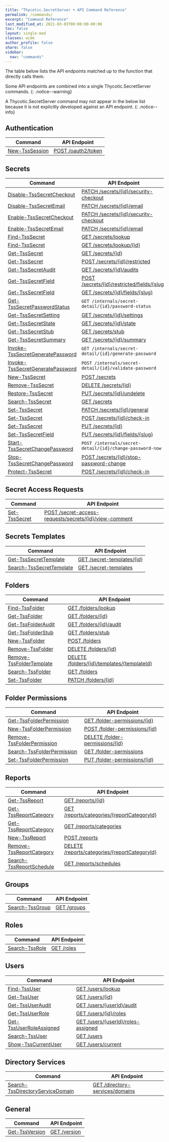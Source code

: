 ```yaml
---
title: "Thycotic.SecretServer + API Command Reference"
permalink: /commands/
excerpt: "Command Reference"
last_modified_at: 2021-03-03T00:00:00-00:00
toc: false
layout: single-mod
classes: wide
author_profile: false
share: false
sidebar:
  nav: "commands"
---
```


The table below lists the API endpoints matched up to the function that directly calls them.

Some API endpoints are combined into a single Thycotic.SecretServer commands.
{: .notice--warning}

A Thycotic.SecretServer command may not appear in the below list because it is not explicitly developed against an API endpoint.
{: .notice--info}

## Authentication

**Command** | **API Endpoint** |
---------------- | --------------------------------- |
[New-TssSession] | [POST /oauth2/token]

## Secrets

**Command** | **API Endpoint** |
---------------- | --------------------------------- |
[Disable-TssSecretCheckout] | [PATCH /secrets/{id}/security-checkout]
[Disable-TssSecretEmail] | [PATCH /secrets/{id}/email]
[Enable-TssSecretCheckout] | [PATCH /secrets/{id}/security-checkout]
[Enable-TssSecretEmail] | [PATCH /secrets/{id}/email]
[Find-TssSecret] | [GET /secrets/lookup]
[Find-TssSecret] | [GET /secrets/lookup/{id}]
[Get-TssSecret] | [GET /secrets/{id}]
[Get-TssSecret] | [POST /secrets/{id}/restricted]
[Get-TssSecretAudit] | [GET /secrets/{id}/audits]
[Get-TssSecretField] | [POST /secrets/{id}/restricted/fields/{slug}]
[Get-TssSecretField] | [GET /secrets/{id}/fields/{slug}]
[Get-TssSecretPasswordStatus] | `GET /internals/secret-detail/{id}/password-status`
[Get-TssSecretSetting] | [GET /secrets/{id}/settings]
[Get-TssSecretState] | [GET /secrets/{id}/state]
[Get-TssSecretStub] | [GET /secrets/stub]
[Get-TssSecretSummary] | [GET /secrets/{id}/summary]
[Invoke-TssSecretGeneratePassword] | `GET /internals/secret-detail/{id}/generate-password`
[Invoke-TssSecretGeneratePassword] | `POST /internals/secret-detail/{id}/validate-password`
[New-TssSecret] | [POST /secrets]
[Remove-TssSecret] | [DELETE /secrets/{id}]
[Restore-TssSecret] | [PUT /secrets/{id}/undelete]
[Search-TssSecret] | [GET /secrets]
[Set-TssSecret] | [PATCH /secrets/{id}/general]
[Set-TssSecret] | [POST /secrets/{id}/check-in]
[Set-TssSecret] | [PUT /secrets/{id}]
[Set-TssSecretField] | [PUT /secrets/{id}/fields/{slug}]
[Start-TssSecretChangePassword] | `POST /internals/secret-detail/{id}/change-password-now`
[Stop-TssSecretChangePassword] | [POST /secrets/{id}/stop-password-change]
[Protect-TssSecret] | [POST /secrets/{id}/check-in]

## Secret Access Requests

**Command** | **API Endpoint** |
---------------- | --------------------------------- |
[Set-TssSecret] | [POST /secret-access-requests/secrets/{id}/view-comment]

## Secrets Templates

**Command** | **API Endpoint** |
---------------- | --------------------------------- |
[Get-TssSecretTemplate] | [GET /secret-templates/{id}]
[Search-TssSecretTemplate] | [GET /secret-templates]

## Folders

**Command** | **API Endpoint** |
---------------- | --------------------------------- |
[Find-TssFolder] | [GET /folders/lookup]
[Get-TssFolder] | [GET /folders/{id}]
[Get-TssFolderAudit] | [GET /folders/{id}/audit]
[Get-TssFolderStub] | [GET /folders/stub]
[New-TssFolder] | [POST /folders]
[Remove-TssFolder] | [DELETE /folders/{id}]
[Remove-TssFolderTemplate] | [DELETE /folders/{id}/templates/{templateId}]
[Search-TssFolder] | [GET /folders]
[Set-TssFolder] | [PATCH /folders/{id}]

## Folder Permissions

**Command** | **API Endpoint** |
---------------- | --------------------------------- |
[Get-TssFolderPermission] | [GET /folder-permissions/{id}]
[New-TssFolderPermission] | [POST /folder-permissions/{id}]
[Remove-TssFolderPermission] | [DELETE /folder-permissions/{id}]
[Search-TssFolderPermission] | [GET /folder-permissions]
[Set-TssFolderPermission] | [PUT /folder-permissions/{id}]

## Reports

**Command** | **API Endpoint** |
---------------- | --------------------------------- |
[Get-TssReport] | [GET /reports/{id}]
[Get-TssReportCategory] | [GET /reports/categories/{reportCategoryId}]
[Get-TssReportCategory] | [GET /reports/categories]
[New-TssReport] | [POST /reports]
[Remove-TssReportCategory] | [DELETE /reports/categories/{reportCategoryId}]
[Search-TssReportSchedule] | [GET /reports/schedules]

## Groups

**Command** | **API Endpoint** |
---------------- | --------------------------------- |
[Search-TssGroup] | [GET /groups]

## Roles

**Command** | **API Endpoint** |
---------------- | --------------------------------- |
[Search-TssRole] | [GET /roles]

## Users

**Command** | **API Endpoint** |
---------------- | --------------------------------- |
[Find-TssUser] | [GET /users/lookup]
[Get-TssUser] | [GET /users/{id}]
[Get-TssUserAudit] | [GET /users/{userId}/audit]
[Get-TssUserRole] | [GET /users/{id}/roles]
[Get-TssUserRoleAssigned] | [GET /users/{userId}/roles-assigned]
[Search-TssUser] | [GET /users]
[Show-TssCurrentUser] | [GET /users/current]

## Directory Services

**Command** | **API Endpoint** |
---------------- | --------------------------------- |
[Search-TssDirectoryServiceDomain] | [GET /directory-services/domains]

## General

**Command** | **API Endpoint** |
---------------- | --------------------------------- |
[Get-TssVersion] | [GET /version]

[New-TssSession]:/thycotic.secretserver/commands/New-TssSession
[Get-TssFolder]:/thycotic.secretserver/commands/Get-TssFolder
[Search-TssGroup]:/thycotic.secretserver/commands/Search-TssGroup
[Get-TssReport]:/thycotic.secretserver/commands/Get-TssReport
[Get-TssReportCategory]:/thycotic.secretserver/commands/Get-TssReportCategory
[New-TssReport]:/thycotic.secretserver/commands/New-TssReport
[Remove-TssReportCategory]:/thycotic.secretserver/commands/Remove-TssReportCategory
[Search-TssReportSchedule]:/thycotic.secretserver/commands/Search-TssReportSchedule
[Remove-TssSecret]:/thycotic.secretserver/commands/Remove-TssSecret
[Find-TssSecret]:/thycotic.secretserver/commands/Find-TssSecret
[Get-TssSecret]:/thycotic.secretserver/commands/Get-TssSecret
[Get-TssSecretField]:/thycotic.secretserver/commands/Get-TssSecretField
[Search-TssSecret]:/thycotic.secretserver/commands/Search-TssSecret
[Set-TssSecret]:/thycotic.secretserver/commands/Set-TssSecret
[Get-TssSecretTemplate]:/thycotic.secretserver/commands/Get-TssSecretTemplate
[Stop-TssSecretChangePassword]:/thycotic.secretserver/commands/Stop-TssSecretChangePassword
[Get-TssVersion]:/thycotic.secretserver/commands/Get-TssVersion
[New-TssSecret]:/thycotic.secretserver/commands/New-TssSecret
[Get-TssSecretStub]:/thycotic.secretserver/commands/Get-TssSecretStub
[Search-TssFolder]:/thycotic.secretserver/commands/Search-TssFolder
[Find-TssFolder]:/thycotic.secretserver/commands/Find-TssFolder
[New-TssFolder]:/thycotic.secretserver/commands/New-TssFolder
[Get-TssFolderStub]:/thycotic.secretserver/commands/Get-TssFolderStub
[Remove-TssFolder]:/thycotic.secretserver/commands/Remove-TssFolder
[Get-TssFolderAudit]:/thycotic.secretserver/commands/Get-TssFolderAudit
[Set-TssFolder]:/thycotic.secretserver/commands/Set-TssFolder
[Get-TssFolderAudit]:/thycotic.secretserver/commands/Get-TssFolderAudit
[Remove-TssFolderTemplate]:/thycotic.secretserver/commands/Remove-TssFolderTemplate
[Get-TssFolderAuditSummary]:/thycotic.secretserver/commands/Get-TssFolderAuditSummary
[Get-TssFolderPermission]:/thycotic.secretserver/commands/Get-TssFolderPermission
[Search-TssFolderPermission]:/thycotic.secretserver/commands/Search-TssFolderPermission
[Set-TssFolderPermission]:/thycotic.secretserver/commands/Set-TssFolderPermission
[Remove-TssFolderPermission]:/thycotic.secretserver/commands/Remove-TssFolderPermission
[New-TssFolderPermission]:/thycotic.secretserver/commands/New-TssFolderPermission
[Search-TssRole]:/thycotic.secretserver/commands/Search-TssRole
[Get-TssUserRole]:/thycotic.secretserver/commands/Get-TssUserRole
[Get-TssUserRoleAssigned]:/thycotic.secretserver/commands/Get-TssUserRoleAssigned
[Start-TssSecretChangePassword]:/thycotic.secretserver/commands/Start-TssSecretChangePassword
[Get-TssSecretPasswordStatus]:/thycotic.secretserver/commands/Get-TssSecretPasswordStatus
[Invoke-TssSecretGeneratePassword]:/thycotic.secretserver/commands/Invoke-TssSecretGeneratePassword
[Search-TssUser]:/thycotic.secretserver/commands/Search-TssUser
[Find-TssUser]:/thycotic.secretserver/commands/Find-TssUser
[Search-TssDirectoryServiceDomain]:/thycotic.secretserver/commands/Search-TssDirectoryServiceDomain
[Show-TssCurrentUser]:/thycotic.secretserver/commands/Show-TssCurrentUser
[Get-TssUser]:/thycotic.secretserver/commands/Get-TssUser
[Get-TssSecretAudit]:/thycotic.secretserver/commands/Get-TssSecretAudit
[Get-TssSecretState]:/thycotic.secretserver/commands/Get-TssSecretState
[Disable-TssSecretCheckout]:/thycotic.secretserver/commands/Disable-TssSecretCheckout
[Disable-TssSecretEmail]:/thycotic.secretserver/commands/Disable-TssSecretEmail
[Enable-TssSecretCheckout]:/thycotic.secretserver/commands/Enable-TssSecretCheckout
[Enable-TssSecretEmail]:/thycotic.secretserver/commands/Enable-TssSecretEmail
[Get-TssSecretHeartbeatStatus]:/thycotic.secretserver/commands/Get-TssSecretHeartbeatStatus
[Get-TssSecretSetting]:/thycotic.secretserver/commands/Get-TssSecretSetting
[Get-TssSecretSummary]:/thycotic.secretserver/commands/Get-TssSecretSummary
[Restore-TssSecret]:/thycotic.secretserver/commands/Restore-TssSecret
[Set-TssSecretField]:/thycotic.secretserver/commands/Set-TssSecretField
[Search-TssSecretTemplate]:/thycotic.secretserver/commands/Search-TssSecretTemplate
[Get-TssUserAudit]:/thycotic.secretserver/commands/Get-TssUserAudit
[Protect-TssSecret]:/thycotic.secretserver/commands/Protect-TssSecret

[POST /secrets/{id}/check-in]:https://updates.thycotic.net/secretserver/restapiguide/10.9.33/TokenAuth/#operation--secrets--id--check-in-post
[GET /users/{userId}/audit]:https://updates.thycotic.net/secretserver/restapiguide/10.9.33/TokenAuth/#operation--users--userId--audit-get
[GET /secret-templates]:https://updates.thycotic.net/secretserver/restapiguide/10.9.33/TokenAuth/#operation--secret-templates-get
[PUT /secrets/{id}]:https://updates.thycotic.net/secretserver/restapiguide/10.9.33/TokenAuth/#operation--secrets--id--put
[POST /secrets/{id}/check-in]:https://updates.thycotic.net/secretserver/restapiguide/10.9.33/TokenAuth/#operation--secrets--id--check-in-post
[PUT /secrets/{id}/undelete]:https://updates.thycotic.net/secretserver/restapiguide/10.9.33/TokenAuth/#operation--secrets--id--undelete-put
[GET /secrets/{id}/summary]:https://updates.thycotic.net/secretserver/restapiguide/10.9.33/TokenAuth/#operation--secrets--id--summary-get
[GET /secrets/stub]:https://updates.thycotic.net/secretserver/restapiguide/10.9.33/TokenAuth/#operation--secrets-stub-get
[GET /secrets/{id}/settings]:https://updates.thycotic.net/secretserver/restapiguide/10.9.33/TokenAuth/#operation--secrets--id--settings-get
[POST /secrets/{id}/restricted/fields/{slug}]:https://updates.thycotic.net/secretserver/restapiguide/10.9.33/TokenAuth/#operation--secrets--id--restricted-fields--slug--post
[PATCH /secrets/{id}/security-checkout]:https://updates.thycotic.net/secretserver/restapiguide/10.9.33/TokenAuth/#operation--secrets--id--security-checkout-patch
[GET /secrets/{id}/state]:https://updates.thycotic.net/secretserver/restapiguide/10.9.33/TokenAuth/#operation--secrets--id--state-get
[GET /secrets/{id}/audits]:https://updates.thycotic.net/secretserver/restapiguide/10.9.33/TokenAuth/#operation--secrets--id--audits-get
[GET /users/{id}]:https://updates.thycotic.net/secretserver/restapiguide/10.9.33/TokenAuth/#operation--users--id--get
[GET /users/current]:https://updates.thycotic.net/secretserver/restapiguide/10.9.33/TokenAuth/#operation--users-current-get
[GET /directory-services/domains]:https://updates.thycotic.net/secretserver/restapiguide/10.9.33/TokenAuth/#operation--directory-services-domains-get
[GET /users/lookup]:https://updates.thycotic.net/secretserver/restapiguide/10.9.33/TokenAuth/#operation--users-lookup-get
[GET /users]:https://updates.thycotic.net/secretserver/restapiguide/10.9.33/TokenAuth/#operation--users-get
[GET /users/{userId}/roles-assigned]:https://updates.thycotic.net/secretserver/restapiguide/10.9.33/TokenAuth/#operation--users--userId--roles-assigned-get
[POST /secret-access-requests/secrets/{id}/view-comment]:https://updates.thycotic.net/secretserver/restapiguide/10.9.33/TokenAuth/#operation--secret-access-requests-secrets--id--view-comment-post
[GET /users/{id}/roles]:https://updates.thycotic.net/secretserver/restapiguide/10.9.33/TokenAuth/#operation--users--id--roles-get
[GET /roles]:https://updates.thycotic.net/secretserver/restapiguide/10.9.33/TokenAuth/#operation--roles-get
[PUT /folder-permissions/{id}]:https://updates.thycotic.net/secretserver/restapiguide/10.9.33/TokenAuth/#operation--folder-permissions--id--put
[POST /folder-permissions/{id}]:https://updates.thycotic.net/secretserver/restapiguide/10.9.33/TokenAuth/#operation--folder-permissions-post
[DELETE /folder-permissions/{id}]:https://updates.thycotic.net/secretserver/restapiguide/10.9.33/TokenAuth/#operation--folder-permissions--id--delete
[GET /folder-permissions/{id}]:https://updates.thycotic.net/secretserver/restapiguide/10.9.33/TokenAuth/#operation--folder-permissions--id--get
[GET /folder-permissions]:https://updates.thycotic.net/secretserver/restapiguide/10.9.33/TokenAuth/#operation--folder-permissions-get
[DELETE /folders/{id}/templates/{templateId}]:https://updates.thycotic.net/secretserver/restapiguide/10.9.33/TokenAuth/#operation--folders--id--templates--templateId--delete
[GET /folders/{id}/audit]:https://updates.thycotic.net/secretserver/restapiguide/10.9.33/TokenAuth/#operation--folders--id--audit-get
[PATCH /folders/{id}]:https://updates.thycotic.net/secretserver/restapiguide/10.9.33/TokenAuth/#operation--folder--id--patch
[DELETE /folders/{id}]:https://updates.thycotic.net/secretserver/restapiguide/10.9.33/TokenAuth/#operation--folders--id--delete
[GET /folders/stub]:https://updates.thycotic.net/secretserver/restapiguide/10.9.33/TokenAuth/#operation--folders-stub-get
[POST /folders]:https://updates.thycotic.net/secretserver/restapiguide/10.9.33/TokenAuth/#operation--folders-post
[GET /folders/lookup]:https://updates.thycotic.net/secretserver/restapiguide/10.9.33/TokenAuth/#operation--folders-lookup-get
[GET /folders]:https://updates.thycotic.net/secretserver/restapiguide/10.9.33/TokenAuth/#operation--folders-get
[GET /folders/{id}]:https://updates.thycotic.net/secretserver/restapiguide/10.9.33/TokenAuth/#operation--folders--id--get
[POST /oauth2/token]:https://updates.thycotic.net/secretserver/restapiguide/10.9.33/OAuth/#path--oauth2-token
[GET /groups]:https://updates.thycotic.net/secretserver/restapiguide/10.9.33/TokenAuth/#operation--groups-get
[GET /reports/{id}]:https://updates.thycotic.net/secretserver/restapiguide/10.9.33/TokenAuth/#operation--reports--id--get
[GET /reports/categories/{reportCategoryId}]:https://updates.thycotic.net/secretserver/restapiguide/10.9.33/TokenAuth/#operation--reports-categories--reportCategoryId--get
[GET /reports/categories]:https://updates.thycotic.net/secretserver/restapiguide/10.9.33/TokenAuth/#operation--reports-categories-get
[POST /reports]:https://updates.thycotic.net/secretserver/restapiguide/10.9.33/TokenAuth/#operation--reports-post
[DELETE /reports/categories/{reportCategoryId}]:https://updates.thycotic.net/secretserver/restapiguide/10.9.33/TokenAuth/#operation--reports-categories--reportCategoryId--delete
[GET /reports/schedules]:https://updates.thycotic.net/secretserver/restapiguide/10.9.33/TokenAuth/#operation--reports-schedules-get
[DELETE /secrets/{id}]:https://updates.thycotic.net/secretserver/restapiguide/10.9.33/TokenAuth/#operation--secrets--id--delete
[GET /secrets/lookup]:https://updates.thycotic.net/secretserver/restapiguide/10.9.33/TokenAuth/#operation--secrets-lookup-get
[GET /secrets/lookup/{id}]:https://updates.thycotic.net/secretserver/restapiguide/10.9.33/TokenAuth/#operation--secrets-lookup--id--get
[GET /secrets/{id}]:https://updates.thycotic.net/secretserver/restapiguide/10.9.33/TokenAuth/#operation--secrets--id--get
[POST /secrets/{id}/restricted]:https://updates.thycotic.net/secretserver/restapiguide/10.9.33/TokenAuth/#operation--secrets--id--restricted-post
[GET /secrets/{id}/fields/{slug}]:https://updates.thycotic.net/secretserver/restapiguide/10.9.33/TokenAuth/#operation--secrets--id--fields--slug--get
[GET /secrets]:https://updates.thycotic.net/secretserver/restapiguide/10.9.33/TokenAuth/#operation--secrets-get
[PUT /secrets/{id}/fields/{slug}]:https://updates.thycotic.net/secretserver/restapiguide/10.9.33/TokenAuth/#operation--secrets--id--fields--slug--put
[PATCH /secrets/{id}/email]:https://updates.thycotic.net/secretserver/restapiguide/10.9.33/TokenAuth/#operation--secrets--id--email-patch
[PATCH /secrets/{id}/general]:https://updates.thycotic.net/secretserver/restapiguide/10.9.33/TokenAuth/#operation--secrets--id--general-patch
[GET /secret-templates/{id}]:https://updates.thycotic.net/secretserver/restapiguide/10.9.33/TokenAuth/#operation--secret-templates--id--get
[GET /secrets/{id}/stop-password-change]:https://updates.thycotic.net/secretserver/restapiguide/10.9.33/TokenAuth/#operation--secrets--id--stop-password-change-post
[GET /version]:https://updates.thycotic.net/secretserver/restapiguide/10.9.33/TokenAuth/#operation--version-get
[GET /secrets/stubs]:https://updates.thycotic.net/secretserver/restapiguide/10.9.33/TokenAuth/#operation--secrets-stub-get
[POST /secrets]:https://updates.thycotic.net/secretserver/restapiguide/10.9.33/TokenAuth/#operation--secrets-post
[POST /secrets/{id}/stop-password-change]:https://updates.thycotic.net/secretserver/restapiguide/10.9.33/TokenAuth/#operation--secrets--id--stop-password-change-post
